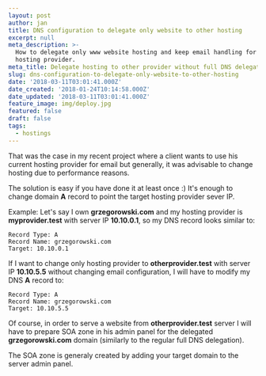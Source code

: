 ```yaml
---
layout: post
author: jan
title: DNS configuration to delegate only website to other hosting
excerpt: null
meta_description: >-
  How to delegate only www website hosting and keep email handling for current
  hosting provider.
meta_title: Delegate hosting to other provider without full DNS delegation
slug: dns-configuration-to-delegate-only-website-to-other-hosting
date: '2018-03-11T03:01:41.000Z'
date_created: '2018-01-24T10:14:58.000Z'
date_updated: '2018-03-11T03:01:41.000Z'
feature_image: img/deploy.jpg
featured: false
draft: false
tags:
  - hostings
---
```

That was the case in my recent project where a client wants to use his current hosting provider for email but generally, it was advisable to change hosting due to performance reasons.

The solution is easy if you have done it at least once :)
It's enough to change domain **A** record to point the target hosting provider sever IP.

Example:
Let's say I own **grzegorowski.com** and my hosting provider is **myprovider.test** with server IP **10.10.0.1**, so my DNS record looks similar to:

```
Record Type: A
Record Name: grzegorowski.com
Target: 10.10.0.1
```

If I want to change only hosting provider to **otherprovider.test** with server IP **10.10.5.5** without changing email configuration, I will have to modify my DNS **A** record to:

```
Record Type: A
Record Name: grzegorowski.com
Target: 10.10.5.5
```

Of course, in order to serve a website from **otherprovider.test** server I will have to prepare SOA zone in his admin panel for the delegated **grzegorowski.com** domain (similarly to the regular full DNS delegation).

The SOA zone is generaly created by adding your target domain to the server admin panel.
